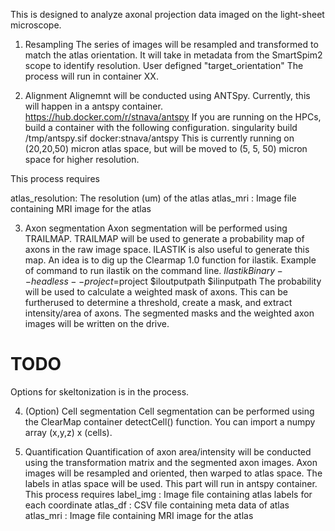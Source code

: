This is designed to analyze axonal projection data imaged on the light-sheet microscope.

1. Resampling
The series of images will be resampled and transformed to match the atlas orientation.
It will take in metadata from the SmartSpim2 scope to identify resolution.
User defigned "target_orientation" 
The process will run in  container XX.

2. Alignment
Alignemnt will be conducted using ANTSpy. Currently, this will happen in a antspy container. https://hub.docker.com/r/stnava/antspy
If you are running on the HPCs, build a container with the following configuration.
singularity build /tmp/antspy.sif docker:stnava/antspy
This is currently running on (20,20,50) micron atlas space, but will be moved to (5, 5, 50) micron space for higher resolution.

This process requires 

atlas_resolution: The resolution (um) of the atlas
atlas_mri   : Image file containing MRI image for the atlas

3. Axon segmentation
Axon segmentation will be performed using TRAILMAP. TRAILMAP will be used to generate a probability map of axons in the raw image space. ILASTIK is also useful to generate this map. An idea is to dig up the Clearmap 1.0 function for ilastik. 
Example of command to run ilastik on the command line.
$IlastikBinary --headless --project=$project $iloutputpath $ilinputpath
The probability will be used to calculate a weighted mask of axons. This can be furtherused to determine a threshold, create a mask, and extract intensity/area of axons. The segmented masks and the weighted axon images will be written on the drive.
# TODO 
Options for skeltonization is in the process.

4. (Option) Cell segmentation
Cell segmentation can be performed using the ClearMap container detectCell() function.
You can import a numpy array (x,y,z) x (cells). 

5. Quantification
Quantification of axon area/intensity will be conducted using the transformation matrix and the segmented axon images. Axon images will be resampled and oriented, then warped to atlas space. The labels in atlas space will be used.
This part will run in antspy container.
This process requires
label_img   : Image file containing atlas labels for each coordinate
atlas_df    : CSV file containing meta data of atlas
atlas_mri   : Image file containing MRI image for the atlas


